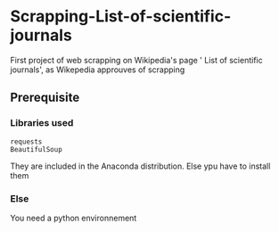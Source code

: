 # Scrapping-List-of-scientific-journals
First project of web scrapping on Wikipedia's page ' List of scientific journals', as Wikepedia approuves of scrapping

## Prerequisite
### Libraries used
    requests  
    BeautifulSoup 
They are included in the Anaconda distribution. Else ypu have to install them

### Else
You need a python environnement 

## 
